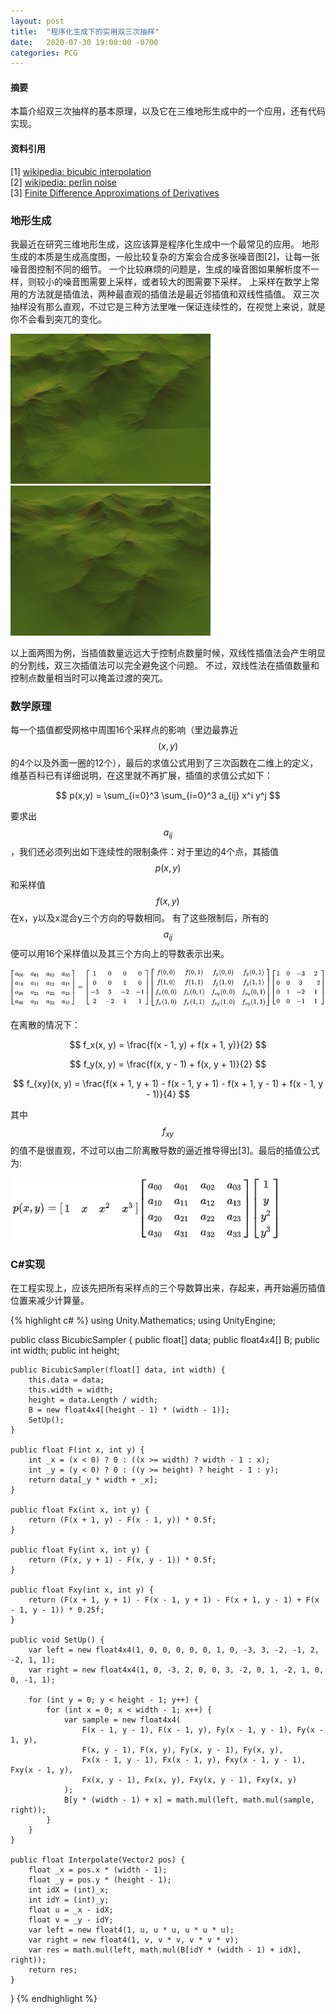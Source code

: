 ```yaml
---
layout: post
title:  "程序化生成下的实用双三次抽样"
date:   2020-07-30 19:00:00 -0700
categories: PCG
---
```


#### __摘要__
本篇介绍双三次抽样的基本原理，以及它在三维地形生成中的一个应用，还有代码实现。

#### __资料引用__
[1] <a href="https://en.wikipedia.org/wiki/Bicubic_interpolation" target="_blank">wikipedia: bicubic interpolation</a><br>
[2] <a href="https://en.wikipedia.org/wiki/Perlin_noise" target="_blank">wikipedia: perlin noise</a><br>
[3] <a href="https://onlinelibrary.wiley.com/doi/pdf/10.1002/9781119083405.app1" target="_blank">Finite Difference Approximations
of Derivatives</a>

### __地形生成__
我最近在研究三维地形生成，这应该算是程序化生成中一个最常见的应用。
地形生成的本质是生成高度图，一般比较复杂的方案会合成多张噪音图[2]，让每一张噪音图控制不同的细节。
一个比较麻烦的问题是，生成的噪音图如果解析度不一样，则较小的噪音图需要上采样，或者较大的图需要下采样。
上采样在数学上常用的方法就是插值法，两种最直观的插值法是最近邻插值和双线性插值。
双三次抽样没有那么直观，不过它是三种方法里唯一保证连续性的，在视觉上来说，就是你不会看到突兀的变化。

<img src="/assets/p10/bilinear.PNG" title="bilinear">
<img src="/assets/p10/bicubic.PNG" title="bicubic">

以上面两图为例，当插值数量远远大于控制点数量时候，双线性插值法会产生明显的分割线，双三次插值法可以完全避免这个问题。
不过，双线性法在插值数量和控制点数量相当时可以掩盖过渡的突兀。
### __数学原理__
每一个插值都受网格中周围16个采样点的影响（里边最靠近$$(x, y)$$的4个以及外面一圈的12个），最后的求值公式用到了三次函数在二维上的定义，维基百科已有详细说明，在这里就不再扩展，插值的求值公式如下：

$$
    p(x,y) = \sum_{i=0}^3 \sum_{i=0}^3 a_{ij} x^i y^j 
$$

要求出 $$ a_{ij} $$，我们还必须列出如下连续性的限制条件：对于里边的4个点，其插值$$p(x, y)$$和采样值$$f(x, y)$$在x，y以及x混合y三个方向的导数相同。
有了这些限制后，所有的$$a_{ij}$$ 便可以用16个采样值以及其三个方向上的导数表示出来。

<img src="/assets/p10/coefficients.PNG" title="coefficients">

在离散的情况下：

$$
    f_x(x, y) = \frac{f(x - 1, y) + f(x + 1, y)}{2}
$$

$$
    f_y(x, y) = \frac{f(x, y - 1) + f(x, y + 1)}{2}
$$

$$
    f_{xy}(x, y) = \frac{f(x + 1, y + 1) - f(x - 1, y + 1) - f(x + 1, y - 1) + f(x - 1, y - 1)}{4} 
$$

其中$$f_{xy}$$的值不是很直观，不过可以由二阶离散导数的逼近推导得出[3]。最后的插值公式为:

<img src="/assets/p10/interpolations.PNG" title="interpolations" height="100">


### __C#实现__
在工程实现上，应该先把所有采样点的三个导数算出来，存起来，再开始遍历插值位置来减少计算量。


{% highlight c# %}
using Unity.Mathematics;
using UnityEngine;

public class BicubicSampler {
    public float[] data;
    public float4x4[] B;
    public int width;
    public int height;

    public BicubicSampler(float[] data, int width) {
        this.data = data;
        this.width = width;
        height = data.Length / width;
        B = new float4x4[(height - 1) * (width - 1)];
        SetUp();
    }

    public float F(int x, int y) {
        int _x = (x < 0) ? 0 : ((x >= width) ? width - 1 : x);
        int _y = (y < 0) ? 0 : ((y >= height) ? height - 1 : y);
        return data[_y * width + _x];
    }

    public float Fx(int x, int y) {
        return (F(x + 1, y) - F(x - 1, y)) * 0.5f;
    }

    public float Fy(int x, int y) {
        return (F(x, y + 1) - F(x, y - 1)) * 0.5f;
    }

    public float Fxy(int x, int y) {
        return (F(x + 1, y + 1) - F(x - 1, y + 1) - F(x + 1, y - 1) + F(x - 1, y - 1)) * 0.25f;
    }

    public void SetUp() {
        var left = new float4x4(1, 0, 0, 0, 0, 0, 1, 0, -3, 3, -2, -1, 2, -2, 1, 1);
        var right = new float4x4(1, 0, -3, 2, 0, 0, 3, -2, 0, 1, -2, 1, 0, 0, -1, 1);

        for (int y = 0; y < height - 1; y++) {
            for (int x = 0; x < width - 1; x++) {
                var sample = new float4x4(
                    F(x - 1, y - 1), F(x - 1, y), Fy(x - 1, y - 1), Fy(x - 1, y),
                    F(x, y - 1), F(x, y), Fy(x, y - 1), Fy(x, y),
                    Fx(x - 1, y - 1), Fx(x - 1, y), Fxy(x - 1, y - 1), Fxy(x - 1, y),
                    Fx(x, y - 1), Fx(x, y), Fxy(x, y - 1), Fxy(x, y)
                );
                B[y * (width - 1) + x] = math.mul(left, math.mul(sample, right));
            }
        }
    }

    public float Interpolate(Vector2 pos) {
        float _x = pos.x * (width - 1);
        float _y = pos.y * (height - 1);
        int idX = (int)_x;
        int idY = (int)_y;
        float u = _x - idX;
        float v = _y - idY;
        var left = new float4(1, u, u * u, u * u * u);
        var right = new float4(1, v, v * v, v * v * v);
        var res = math.mul(left, math.mul(B[idY * (width - 1) + idX], right));
        return res;
    }
}
{% endhighlight %}


